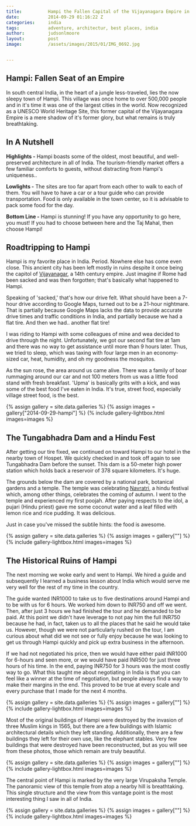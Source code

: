 ```yaml
---
title:			Hampi the Fallen Capital of the Vijayanagara Empire in India
date:			2014-09-29 01:16:22 Z
categories:		india
tags:			adventure, architectur, best places, india
author:			judsonlmoore
layout:			post
image:			/assets/images/2015/01/IMG_0692.jpg


---
```


## Hampi: Fallen Seat of an Empire

In south central India, in the heart of a jungle less-traveled, lies the now sleepy town of Hampi. This village was once home to over 500,000 people and in it's time it was one of the largest cities in the world. Now recognized as a UNESCO World Heritage Site, this former capital of the Vijayanagara Empire is a mere shadow of it's former glory, but what remains is truly breathtaking.

## In A Nutshell

**Highlights -** Hampi boasts some of the oldest, most beautiful, and well-preserved architecture in all of India. The tourism-friendly market offers a few familiar comforts to guests, without distracting from Hampi's uniqueness..

**Lowlights -** The sites are too far apart from each other to walk to each of them. You will have to have a car or a tour guide who can provide transportation. Food is only available in the town center, so it is advisable to pack some food for the day.

**Bottom Line -** Hampi is stunning! If you have any opportunity to go here, you must! If you had to choose between here and the Taj Mahal, then choose Hampi!

## Roadtripping to Hampi

Hampi is my favorite place in India. Period. Nowhere else has come even close. This ancient city has been left mostly in ruins despite it once being the capitol of [Vijayanagar](https://en.wikipedia.org/wiki/Vijayanagara_Empire), a 14th century empire. Just imagine if Rome had been sacked and was then forgotten; that's basically what happened to Hampi.

Speaking of 'sacked,' that's how our drive felt. What should have been a 7-hour drive according to Google Maps, turned out to be a 21-hour nightmare. That is partially because Google Maps lacks the data to provide accurate drive times and traffic conditions in India, and partially because we had a flat tire. And then we had.. another flat tire!

I was riding to Hampi with some colleagues of mine and wea decided to drive through the night. Unfortunately, we got our second flat tire at 1am and there was no way to get assistance until more than 9 hours later. Thus, we tried to sleep, which was taxing with four large men in an economy-sized car, heat, humidity, and oh my goodness the mosquitos.

As the sun rose, the area around us came alive. There was a family of boar rummaging around our car and not 100 meters from us was a little food stand with fresh breakfast. 'Upma' is basically grits with a kick, and was some of the best food I've eaten in India. It's true, street food, especially village street food, is the best.

{% assign gallery = site.data.galleries %}
{% assign images = gallery["2014-09-29-hampi"] %}
{% include gallery-lightbox.html images=images %}

## The Tungabhadra Dam and a Hindu Fest

After getting our tire fixed, we continued on toward Hampi to our hotel in the nearby town of Hospet. We quickly checked in and took off again to see Tungabhadra Dam before the sunset. This dam is a 50-meter high power station which holds back a reservoir of 378 square kilometers. It's huge.

The grounds below the dam are covered by a national park, botanical gardens and a temple. The temple was celebrating [Navratri](https://en.wikipedia.org/wiki/Navratri), a hindu festival which, among other things, celebrates the coming of autumn. I went to the temple and experienced my first poojah. After paying respects to the idol, a pujari (Hindu priest) gave me some coconut water and a leaf filled with lemon rice and rice pudding. It was delicious.

Just in case you've missed the subtile hints: the food is awesome.

{% assign gallery = site.data.galleries %}
{% assign images = gallery[""] %}
{% include gallery-lightbox.html images=images %}

## The Historical Ruins of Hampi

The next morning we woke early and went to Hampi. We hired a guide and subsequently I learned a business lesson about India which would serve me very well for the rest of my time in the country.

The guide wanted INR1000 to take us to five destinations around Hampi and to be with us for 6 hours. We worked him down to INR750 and off we went. Then, after just 3 hours we had finished the tour and he demanded to be paid. At this point we didn't have leverage to not pay him the full INR750 because he had, in fact, taken us to all the places that he said he would take us. However, though we were not particularly rushed on the tour, I am curious about what did we not see or fully enjoy because he was looking to get us through Hampi quickly and pick up extra business in the afternoon.

If we had not negotiated his price, then we would have either paid INR1000 for 6-hours and seen more, or we would have paid INR500 for just three hours of his time. In the end, paying INR750 for 3 hours was the most costly way to go. What this taught me about negotiating in India is that you can feel like a winner at the time of negotiation, but people always find a way to make their margins in the end. This proved to be true at every scale and every purchase that I made for the next 4 months.

{% assign gallery = site.data.galleries %}
{% assign images = gallery[""] %}
{% include gallery-lightbox.html images=images %}

Most of the original buildings of Hampi were destroyed by the invasion of three Muslim kings in 1565, but there are a few buildings with Islamic architectural details which they left standing. Additionally, there are a few buildings they left for their own use, like the elephant stables. Very few buildings that were destroyed have been reconstructed, but as you will see from these photos, those which remain are truly beautiful.

{% assign gallery = site.data.galleries %}
{% assign images = gallery[""] %}
{% include gallery-lightbox.html images=images %}

The central point of Hampi is marked by the very large Virupaksha Temple. The panoramic view of this temple from atop a nearby hill is breathtaking. This single structure and the view from this vantage point is the most interesting thing I saw in all of India.

{% assign gallery = site.data.galleries %}
{% assign images = gallery[""] %}
{% include gallery-lightbox.html images=images %}
